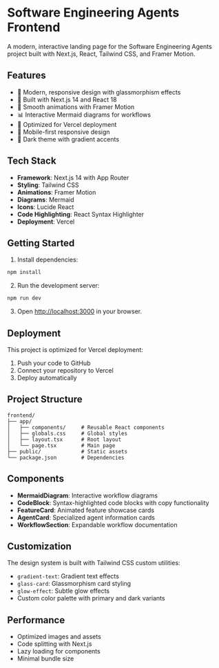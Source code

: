 # Software Engineering Agents Frontend

A modern, interactive landing page for the Software Engineering Agents project built with Next.js, React, Tailwind CSS, and Framer Motion.

## Features

- 🎨 Modern, responsive design with glassmorphism effects
- 🚀 Built with Next.js 14 and React 18
- 💫 Smooth animations with Framer Motion
- 📊 Interactive Mermaid diagrams for workflows
- 🎯 Optimized for Vercel deployment
- 📱 Mobile-first responsive design
- 🌙 Dark theme with gradient accents

## Tech Stack

- **Framework**: Next.js 14 with App Router
- **Styling**: Tailwind CSS
- **Animations**: Framer Motion
- **Diagrams**: Mermaid
- **Icons**: Lucide React
- **Code Highlighting**: React Syntax Highlighter
- **Deployment**: Vercel

## Getting Started

1. Install dependencies:
```bash
npm install
```

2. Run the development server:
```bash
npm run dev
```

3. Open [http://localhost:3000](http://localhost:3000) in your browser.

## Deployment

This project is optimized for Vercel deployment:

1. Push your code to GitHub
2. Connect your repository to Vercel
3. Deploy automatically

## Project Structure

```
frontend/
├── app/
│   ├── components/     # Reusable React components
│   ├── globals.css     # Global styles
│   ├── layout.tsx      # Root layout
│   └── page.tsx        # Main page
├── public/             # Static assets
└── package.json        # Dependencies
```

## Components

- **MermaidDiagram**: Interactive workflow diagrams
- **CodeBlock**: Syntax-highlighted code blocks with copy functionality
- **FeatureCard**: Animated feature showcase cards
- **AgentCard**: Specialized agent information cards
- **WorkflowSection**: Expandable workflow documentation

## Customization

The design system is built with Tailwind CSS custom utilities:

- `gradient-text`: Gradient text effects
- `glass-card`: Glassmorphism card styling
- `glow-effect`: Subtle glow effects
- Custom color palette with primary and dark variants

## Performance

- Optimized images and assets
- Code splitting with Next.js
- Lazy loading for components
- Minimal bundle size